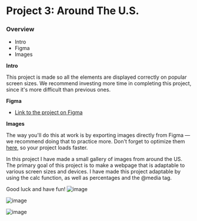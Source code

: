 # Project 3: Around The U.S.

### Overview  

* Intro  
* Figma  
* Images  
  
**Intro**
  
This project is made so all the elements are displayed correctly on popular screen sizes. We recommend investing more time in completing this project, since it's more difficult than previous ones.  
  
**Figma**  
  
* [Link to the project on Figma](https://www.figma.com/file/ii4xxsJ0ghevUOcssTlHZv/Sprint-3%3A-Around-the-US?node-id=0%3A1)  
  
**Images**  
  
The way you'll do this at work is by exporting images directly from Figma — we recommend doing that to practice more. Don't forget to optimize them [here](https://tinypng.com/), so your project loads faster. 

In this project I have made a small gallery of images from around the US. The primary goal of this project is to make a webpage that is adaptable to various screen sizes and devices. I have made this project adaptable by using the calc function, as well as percentages and the @media tag.
  
Good luck and have fun!
![image](https://github.com/SDmayer560/se_project_aroundtheus/assets/142391046/3bc05b3a-babb-4a02-b14d-4dc46b01a4a7)

![image](https://github.com/SDmayer560/se_project_aroundtheus/assets/142391046/85c0afe6-804a-475a-bfc6-38a009d0e426)

![image](https://github.com/SDmayer560/se_project_aroundtheus/assets/142391046/14e05b20-a568-4b85-94b3-04698944db8b)

